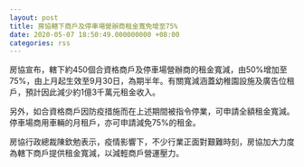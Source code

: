 ```yaml
---
layout: post
title: 房協轄下商戶及停車場營辦商租金寬免增至75%
date: 2020-05-07 18:50:49.000000000 +08:00
categories: rss
---
```


房協宣布，轄下約450個合資格商戶及停車場營辦商的租金寬減，由50%增加至75%，由上月起生效至9月30日，為期半年。有關寬減涵蓋幼稚園設施及廣告位租戶，預計因此減少約1億3千萬元租金收入。

另外，如合資格商戶因防疫措施而在上述期間被指令停業，可申請全額租金寬減。停車場商用車輛的月租戶，亦可申請減免75%的租金。

房協行政總裁陳欽勉表示，疫情影響下，不少行業正面對艱難時刻，房協加大力度為轄下商戶提供租金寬減，以減輕商戶營運壓力。
